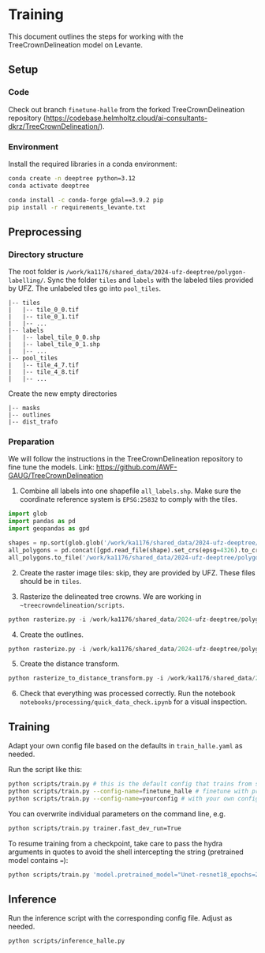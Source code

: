 # Training

This document outlines the steps for working with the TreeCrownDelineation model on Levante.

## Setup

### Code

Check out branch `finetune-halle` from the forked TreeCrownDelineation repository (https://codebase.helmholtz.cloud/ai-consultants-dkrz/TreeCrownDelineation/).

### Environment

Install the required libraries in a conda environment:

```bash
conda create -n deeptree python=3.12
conda activate deeptree

conda install -c conda-forge gdal==3.9.2 pip
pip install -r requirements_levante.txt
```

## Preprocessing

### Directory structure

The root folder is `/work/ka1176/shared_data/2024-ufz-deeptree/polygon-labelling/`. Sync the folder `tiles` and `labels` with the labeled tiles provided by UFZ. The unlabeled tiles go into `pool_tiles`.

```
|-- tiles
|   |-- tile_0_0.tif
|   |-- tile_0_1.tif
|   |-- ...
|-- labels
|   |-- label_tile_0_0.shp
|   |-- label_tile_0_1.shp
|   |-- ...
|-- pool_tiles
|   |-- tile_4_7.tif
|   |-- tile_4_8.tif
|   |-- ...
```

Create the new empty directories

```
|-- masks
|-- outlines
|-- dist_trafo
```

### Preparation

We will follow the instructions in the TreeCrownDelineation repository to fine tune the models. Link: https://github.com/AWF-GAUG/TreeCrownDelineation

1. Combine all labels into one shapefile `all_labels.shp`. Make sure the coordinate reference system is `EPSG:25832` to comply with the tiles.

```python
import glob
import pandas as pd
import geopandas as gpd

shapes = np.sort(glob.glob('/work/ka1176/shared_data/2024-ufz-deeptree/polygon-labelling/labels/label_tile_*.shp'))
all_polygons = pd.concat([gpd.read_file(shape).set_crs(epsg=4326).to_crs(epsg=25832) for shape in shapes])
all_polygons.to_file('/work/ka1176/shared_data/2024-ufz-deeptree/polygon-labelling/labels/all_labels.shp')
```

2. Create the raster image tiles: skip, they are provided by UFZ. These files should be in `tiles`.

3. Rasterize the delineated tree crowns. We are working in `~treecrowndelineation/scripts`.

```python
python rasterize.py -i /work/ka1176/shared_data/2024-ufz-deeptree/polygon-labelling/tiles/* -o /work/ka1176/shared_data/2024-ufz-deeptree/polygon-labelling/masks/mask_ -shp /work/ka1176/shared_data/2024-ufz-deeptree/polygon-labelling/labels/all_labels.shp
```

4. Create the outlines.

```python
python rasterize.py -i /work/ka1176/shared_data/2024-ufz-deeptree/polygon-labelling/tiles/* -o /work/ka1176/shared_data/2024-ufz-deeptree/polygon-labelling/outlines/outline_ -shp /work/ka1176/shared_data/2024-ufz-deeptree/polygon-labelling/labels/all_labels.shp --outlines
```

5. Create the distance transform.

```python
python rasterize_to_distance_transform.py -i /work/ka1176/shared_data/2024-ufz-deeptree/polygon-labelling/tiles/* -o /work/ka1176/shared_data/2024-ufz-deeptree/polygon-labelling/dist_trafo/dist_trafo_ -shp /work/ka1176/shared_data/2024-ufz-deeptree/polygon-labelling/labels/all_labels.shp
```

6. Check that everything was processed correctly. Run the notebook `notebooks/processing/quick_data_check.ipynb` for a visual inspection.

## Training

Adapt your own config file based on the defaults in `train_halle.yaml` as needed.

Run the script like this:

```bash
python scripts/train.py # this is the default config that trains from scratch
python scripts/train.py --config-name=finetune_halle # finetune with pretrained model
python scripts/train.py --config-name=yourconfig # with your own config
```

You can overwrite individual parameters on the command line, e.g.

```bash
python scripts/train.py trainer.fast_dev_run=True
```

To resume training from a checkpoint, take care to pass the hydra arguments in quotes to avoid the shell intercepting the string (pretrained model contains `=`):

```bash
python scripts/train.py 'model.pretrained_model="Unet-resnet18_epochs=209_lr=0.0001_width=224_bs=32_divby=255_custom_color_augs_k=0_jitted.pt"'
```

## Inference

Run the inference script with the corresponding config file. Adjust as needed.

```bash
python scripts/inference_halle.py
```